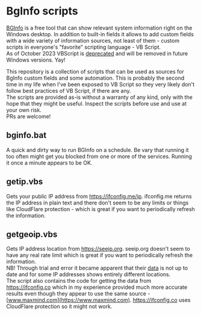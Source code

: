 # BgInfo scripts

[BGInfo](https://learn.microsoft.com/en-us/sysinternals/downloads/bginfo) is a free tool that can show relevant system information right on the Windows desktop. In addition to built-in fields it allows to add custom fields with a wide variety of information sources, not least of them - custom scripts in everyone's "favorite" scripting language - VB Script.   
As of October 2023 VBScript is [deprecated](https://learn.microsoft.com/en-us/windows/whats-new/deprecated-features) and will be removed in future Windows versions. Yay!

This repository is a collection of scripts that can be used as sources for BgInfo custom fields and some automation. This is probably the second time in my life when I've been exposed to VB Script so they very likely don't follow best practices of VB Script, if there are any.  
The scripts are provided as-is without a warranty of any kind, only with the hope that they might be useful. Inspect the scripts before use and use at your own risk.  
PRs are welcome!  

## bginfo.bat

A quick and dirty way to run BGInfo on a schedule. Be vary that running it too often might get you blocked from one or more of the services.
Running it once a minute appears to be OK.

## getip.vbs

Gets your public IP address from https://ifconfig.me/ip. ifconfig.me returns the IP address in plain text and there don't seem to be any limits or things like CloudFlare protection - which is great if you want to periodically refresh the information.  

## getgeoip.vbs

Gets IP address location from https://seeip.org. seeip.org doesn't seem to have any real rate limit which is great if you want to periodically refresh the information.  
NB! Through trial and error it became apparent that their [data](https://dev.maxmind.com/geoip) is not up to date and for some IP addresses shows entirely different locations.  
The script also contains the code for getting the data from https://ifconfig.co which in my experience provided much more accurate results even though they appear to use the same source - [www.maxmind.com](https://www.maxmind.com). https://ifconfig.co uses CloudFlare protection so it might not work.  
